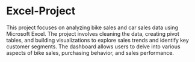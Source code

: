 # Excel-Project
This project focuses on analyzing bike sales and car sales data using Microsoft Excel. The project involves cleaning the data, creating pivot tables, and building visualizations to explore sales trends and identify key customer segments. The dashboard allows users to delve into various aspects of bike sales, purchasing behavior, and sales performance. 
